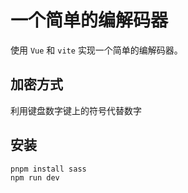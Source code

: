 # 一个简单的编解码器
使用 `Vue` 和 `vite` 实现一个简单的编解码器。
## 加密方式
利用键盘数字键上的符号代替数字
## 安装
`pnpm install sass`  
`npm run dev`